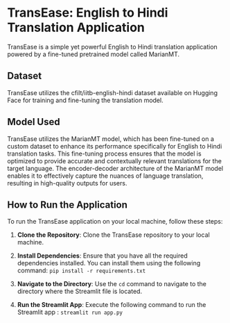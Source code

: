 # TransEase: English to Hindi Translation Application

TransEase is a simple yet powerful English to Hindi translation application powered by a fine-tuned pretrained model called MarianMT.

## Dataset
TransEase utilizes the cfilt/iitb-english-hindi dataset available on Hugging Face for training and fine-tuning the translation model.

## Model Used
TransEase utilizes the MarianMT model, which has been fine-tuned on a custom dataset to enhance its performance specifically for English to Hindi translation tasks. This fine-tuning process ensures that the model is optimized to provide accurate and contextually relevant translations for the target language. The encoder-decoder architecture of the MarianMT model enables it to effectively capture the nuances of language translation, resulting in high-quality outputs for users.

## How to Run the Application

To run the TransEase application on your local machine, follow these steps:

1. **Clone the Repository**: Clone the TransEase repository to your local machine.

2. **Install Dependencies**: Ensure that you have all the required dependencies installed. You can install them using the following command: `pip install -r requirements.txt`

3. **Navigate to the Directory**: Use the `cd` command to navigate to the directory where the Streamlit file is located.

4. **Run the Streamlit App**: Execute the following command to run the Streamlit app : `streamlit run app.py`

